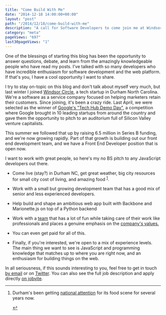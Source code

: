 ```yaml
---
title: "Come Build With Me"
date: "2014-12-18 14:00:00+00:00"
layout: "post"
path: "/2014/12/18/come-build-with-me"
description: "A call for Software Developers to come join me at Windsor Circle"
category: "meta"
pageViews: "697"
last30pageViews: "1"
---
```


One of the blessings of starting this blog has been the opportunity to answer questions, debate, and learn from the amazingly knowledgeable people who have read my posts.  I've talked with so many developers who have incredible enthusiasm for software development and the web platform.  If that's you, I have a cool opportunity I want to share.

I try to stay on-topic on this blog and don't talk about myself very much, but last winter I joined [Windsor Circle](http://www.windsorcircle.com), a tech startup in Durham North Carolina. We're a software as a service company focused on helping marketers retain their customers.  Since joining, it's been a crazy ride.  Last April, we were selected as the winner of [Google's "Tech Hub Demo Day"](https://www.googleforentrepreneurs.com/startup-communities/the-tech-hub-network-demo-day/), a competition where Google brought in 10 leading startups from around the country and gave them the opportunity to pitch to an auditorium full of Silicon Valley venture capitalists.

This summer we followed that up by raising 6.5 million in Series B funding, and we're now growing rapidly.  Part of that growth is building out our front end development team, and we have a Front End Developer position that is open now.

I want to work with great people, so here's my no BS pitch to any JavaScript developers out there.

- Come live (stay?) in Durham NC, get great weather, big city resources for small city cost of living, and amazing food <sup id="fnref:1">[1](#fn:1)</sup>.

- Work with a small but growing development team that has a good mix of senior and less experienced developers.  

- Help build and shape an ambitious web app built with Backbone and Marionette.js on top of a Python backend

- Work with a [team](http://www.windsorcircle.com/team) that has a lot of fun while taking care of their work like professionals and places a genuine emphasis on the [company's values.](http://www.windsorcircle.com/about-us/our-values)

- You can even get paid for all of this.

- Finally, if you're interested, we're open to a mix of experience levels.  The main thing we want to see is JavaScript and programming knowledge that matches up to where you are right now, and an enthusiasm for building things on the web.

In all seriousness, if this sounds interesting to you, feel free to get in touch [by email](mailto:ben.mccormick@windsorcircle.com) or on [Twitter](http://www.twitter.com/ben336).  You can also see the full job description and apply directly [on jobvite](https://hire.jobvite.com/Jobvite/Job.aspx?b=nMUoipwg&j=oZqQZfwY).

---

<div class="footnotes">
<ol>
    <li class="footnote" id="fn:1">
        <p>
        Durham's been getting <a href="http://www.newsobserver.com/2014/08/14/4071138_durham-gets-more-love-from-bon.html?rh=1">national attention</a> for its food scene for several years now.
        </p>
        <a href="#fnref:1" title="return to article"> ↩</a></p>
    </li>
</ol>
</div>
